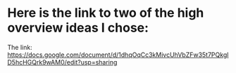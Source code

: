 # Here is the link to two of the high overview ideas I chose:
The link: https://docs.google.com/document/d/1dhqOqCc3kMivcUhVbZFw35t7PQkglD5hcHGQrk9wAM0/edit?usp=sharing

